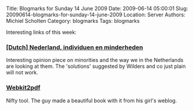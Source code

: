 Title: Blogmarks for Sunday 14 June 2009
Date: 2009-06-14 05:00:01
Slug: 20090614-blogmarks-for-sunday-14-june-2009
Location: Server
Authors: Michiel Scholten
Category: blogmarks
Tags: blogmarks

<p>Interesting links of this week:</p>
<h3><a href="http://weblogs3.nrc.nl/commentaar/2009/06/13/nederland-individuen-en-minderheden/">[Dutch] Nederland, individuen en minderheden</a></h3>
<p>Interesting opinion piece on minorities and the way we in the Netherlands are looking at them. The 'solutions' suggested by Wilders and co just plain will not work.</p>
<h3><a href="http://www.colino.net/wordpress/archives/2009/06/07/webkit2pdf/">Webkit2pdf</a></h3>
<p>Nifty tool. The guy made a beautiful book with it from his girl's weblog.</p>
